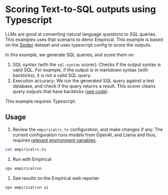 # Scoring Text-to-SQL outputs using Typescript

LLMs are good at converting natural language questions to SQL queries. This examples uses that
scenario to demo Empirical. 
This example is based on the [Spider](https://github.com/taoyds/spider) dataset and uses typescript config to score the outputs.

In this example, we generate SQL queries, and score them on

1. SQL syntax (with the `sql-syntax` scorer): Checks if the output syntax is valid SQL. For example, if the output is in
   markdown syntax (with backticks), it is not a valid SQL query.
2. Execution accuracy: We run the generated SQL query against a test database, and check
   if the query returns a result. This scorer cleans query outputs that have backticks
   ([see code](./empiricalrc.ts)).

This example requires Typescript.

## Usage

1. Review the `empiricalrc.ts` configuration, and make changes if any. The current configuration runs models
   from OpenAI, and Llama and thus, requires [relevant environment variables](https://docs.empirical.run/models/basic).
  ```sh
  cat empiricalrc.ts
  ```

1. Run with Empirical
  ```sh
  npx empiricalrun
  ```

1. See results on the Empirical web reporter
  ```sh
  npx empiricalrun ui
  ```